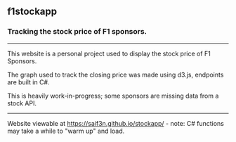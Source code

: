 ##  f1stockapp

### Tracking the stock price of F1 sponsors.

------------------------------

This website is a personal project used to display the stock price of F1 Sponsors. 

The graph used to track the closing price was made using d3.js, endpoints are built in C#.

This is heavily work-in-progress; some sponsors are missing data from a stock API.

-------

Website viewable at https://saif3n.github.io/stockapp/ - note: C# functions may take a while to "warm up" and load.
